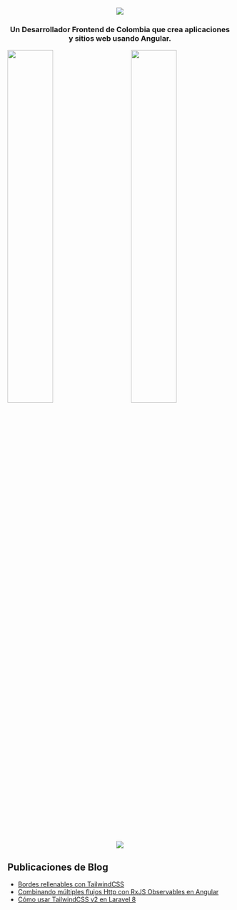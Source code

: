 <h1 align="center">
    <img src="https://raw.githubusercontent.com/adrian-ub/adrian-ub/main/assets/image.svg" />
</h1>

<h3 align="center">Un <b>Desarrollador Frontend</b> de Colombia que crea aplicaciones y sitios web usando Angular.</h3>

<div>
    <img align="right" width="45%" src="https://github-readme-stats.vercel.app/api?username=adrian-ub&count_private=true&show_icons=true&locale=es">
    <img width="45%" src="https://github-readme-stats.vercel.app/api/top-langs/?username=adrian-ub&layout=compact&locale=es">
</div>

<br>

<div align="center">
    <img src="https://github-readme-streak-stats.herokuapp.com/?user=adrian-ub">
</div>

## Publicaciones de Blog
<!-- BLOG-POST-LIST:START -->
- [Bordes rellenables con TailwindCSS](https://adrianub.pages.dev/p/2021/04/bordes-rellenables-con-tailwindcss)
- [Combinando múltiples flujos Http con RxJS Observables en Angular](https://adrianub.pages.dev/p/2021/04/combinando-multiples-flujos-http-con-rxjs-observables-en-angular)
- [Cómo usar TailwindCSS v2 en Laravel 8](https://adrianub.pages.dev/p/2021/01/como-usar-tailwindcss-v2-en-laravel-8)
<!-- BLOG-POST-LIST:END -->
